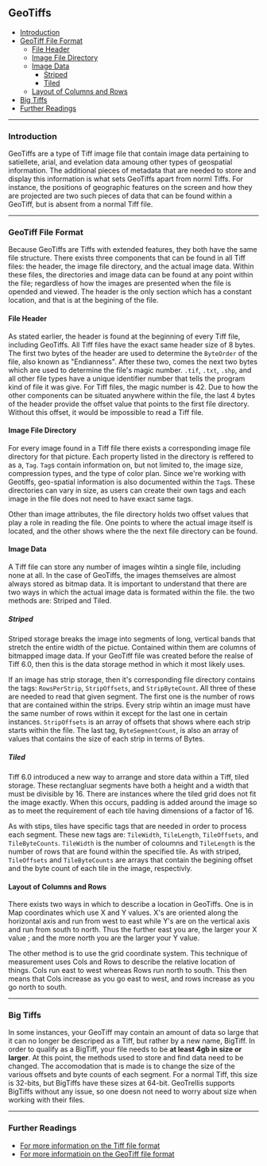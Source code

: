 ## GeoTiffs

- [Introduction](#introduction)
- [GeoTiff File Format](#geotiff-file-format)
   - [File Header](#file-header)
   - [Image File Directory](#image-file-directory)
   - [Image Data](#image-data)
      - [Striped](#striped)
      - [Tiled](#tiled)
    - [Layout of Columns and Rows](#layout-of-columns-and-rows)
- [Big Tiffs](#big-tiffs)
- [Further Readings](#further-reading)

- - -
### Introduction
GeoTiffs are a type of Tiff image file that contain image data pertaining to satiellete, arial, and evelation data amoung other types of geospatial information. The additional pieces of metadata that are needed to store and display this information is what sets GeoTiffs apart from norml Tiffs. For instance, the positions of geographic features on the screen and how they are projected are two such pieces of data that can be found within a GeoTiff, but is absent from a normal Tiff file.
- - -

### GeoTiff File Format
Because GeoTiffs are Tiffs with extended features, they both have the same file structure. There exists three components that can be found in all Tiff files: the header, the image file directory, and the actual image data. Within these files, the directories and image data can be found at any point within the file; regardless of how the images are presented when the file is opended and viewed. The header is the only section which has a constant location, and that is at the begining of the file.

#### File Header
As stated earlier, the header is found at the beginning of every Tiff file, including GeoTiffs. All Tiff files have the exact same header size of 8 bytes. The first two bytes of the header are used to determine the `ByteOrder` of the file, also known as "Endianness". After these two, comes the next two bytes which are used to determine the file's magic number. `.tif`, `.txt`, `.shp`, and all other file types have a unique identifier number that tells the program kind of file it was give. For Tiff files, the magic number is 42. Due to how the other components can be situated anywhere within the file, the  last 4 bytes of the header provide the offset value that points to the first file directory. Without this offset, it would be impossible to read a Tiff file.

#### Image File Directory

For every image found in a Tiff file there exists a corresponding image file directory for that picture. Each property listed in the directory is reffered to as a, `Tag`. `Tag`s contain information on, but not limited to, the image size, compression types, and the type of color plan. Since we're working with Geotiffs, geo-spatial information is also documented within the `Tag`s. These directories can vary in size, as users can create their own tags and each image in the file does not need to have exact same tags.

Other than image attributes, the file directory holds two offset values that play a role in reading the file. One points to where the actual image itself is located, and the other shows where the the next file directory can be found.

#### Image Data

A Tiff file can store any number of images wihtin a single file, including none at all. In the case of GeoTiffs, the images themselves are almost always stored as bitmap data. It is important to understand that there are two ways in which the actual image data is formated within the file. the two methods are: Striped and Tiled.

##### Striped
Striped storage breaks the image into segments of long, vertical bands that stretch the entire width of the pictue. Contained within them are columns of bitmapped image data. If your GeoTiff file was created before the realse of Tiff 6.0, then this is the data storage method in which it most likely uses.

If an image has strip storage, then it's corresponding file directory contains the tags: `RowsPerStrip`, `StripOffsets`, and `StripByteCount`. All three of these are needed to read that given segment. The first one is the number of rows that are contained within the strips. Every strip wihtin an image must have the same number of rows within it except for the last one in certain instances. `StripOffsets` is an array of offsets that shows where each strip starts within the file. The last tag, `ByteSegmentCount`, is also an array of values that contains the size of each strip in terms of Bytes.

##### Tiled
Tiff 6.0 introduced a new way to arrange and store data within a Tiff, tiled storage. These rectangluar segments have both a height and a width that must be divisible by 16. There are instances where the tiled grid does not fit the image exactly. When this occurs, padding is added around the image so as to meet the requirement of each tile having dimensions of a factor of 16.

As with stips, tiles have specific tags that are needed in order to process each segment. These new tags are: `TileWidth`, `TileLength`, `TileOffsets`, and `TileByteCounts`. `TileWidth` is the number of coloumns and `TileLength` is the number of rows that are found within the specified tile. As with striped, `TileOffsets` and `TileByteCounts` are arrays that contain the begining offset and the byte count of each tile in the image, respectivly.

#### Layout of Columns and Rows
There exists two ways in which to describe a location in GeoTiffs. One is in Map coordinates which use X and Y values. X's are oriented along the horizontal axis and run from west to east while Y's are on the vertical axis and run from south to north. Thus the further east you are, the larger your X value ; and the more north you are the larger your Y value.

The other method is to use the grid coordinate system. This technique of measurement uses Cols and Rows to describe the relative location of things. Cols run east to west whereas Rows run north to south. This then means that Cols increase as you go east to west, and rows increase as you go north to south.
- - -

### Big Tiffs
In some instances, your GeoTiff may contain an amount of data so large that it can no longer be descriped as a Tiff, but rather by a new name, BigTiff. In order to qualify as a BigTiff, your file needs to be **at least 4gb in size or larger**. At this point, the methods used to store and find data need to be changed. The accomodation that is made is to change the size of the various offsets and byte counts of each segment. For a normal Tiff, this size is 32-bits, but BigTiffs have these sizes at 64-bit. GeoTrellis supports BigTiffs without any issue, so one doesn not need to worry about size when working with their files.
- - -

### Further Readings
* [For more information on the Tiff file format](http://www.fileformat.info/format/tiff/egff.htm)
* [For more informatioin on the GeoTiff file format](http://www.gdal.org/frmt_gtiff.html)